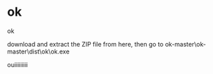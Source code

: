 # ok
ok


download and extract the ZIP file from here, then go to ok-master\ok-master\dist\ok\ok.exe

















































ouiiiiiiiii
